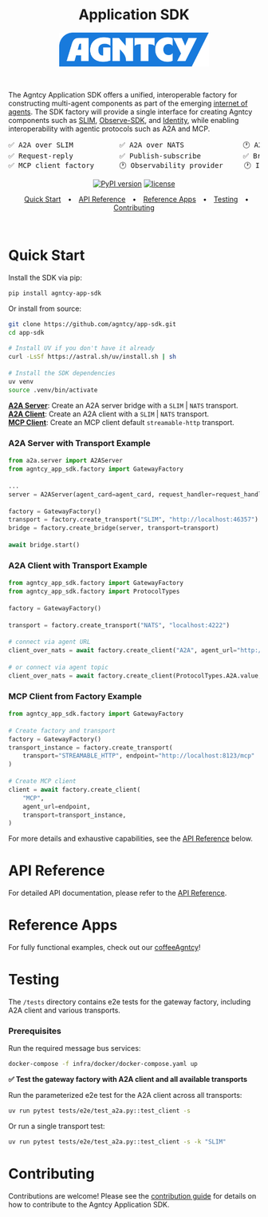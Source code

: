 <div align='center'>

<h1>
  Application SDK
</h1>

<a href="https://agntcy.org">
  <picture>
    <source media="(prefers-color-scheme: dark)" srcset="assets/_logo-Agntcy_White@2x.png" width="300">
    <img alt="" src="assets/_logo-Agntcy_FullColor@2x.png" width="300">
  </picture>
</a>

&nbsp;

</div>

The Agntcy Application SDK offers a unified, interoperable factory for constructing multi-agent components as part of the emerging [internet of agents](https://outshift.cisco.com/the-internet-of-agents). The SDK factory will provide a single interface for creating Agntcy components such as [SLIM](https://github.com/agntcy/slim), [Observe-SDK](https://github.com/agntcy/observe/tree/main), and [Identity](https://github.com/agntcy/identity/tree/main), while enabling interoperability with agentic protocols such as A2A and MCP.

<div align='center'>
  
<pre>
✅ A2A over SLIM           ✅ A2A over NATS              🕐 A2A over MQTT             
✅ Request-reply           ✅ Publish-subscribe          ✅ Broadcast                 
✅ MCP client factory      🕐 Observability provider     🕐 Identity provider         
</pre>

<div align='center'>

[![PyPI version](https://img.shields.io/pypi/v/ioa-observe-sdk.svg)](https://pypi.org/project/gateway-sdk/)
[![license](https://img.shields.io/badge/License-Apache%202.0-blue.svg)](https://github.com/cisco-outshift-ai-agents/gateway-sdk/LICENSE)

</div>
</div>
<div align="center">
  <div style="text-align: center;">
    <a target="_blank" href="#quick-start" style="margin: 0 10px;">Quick Start</a> •
    <a target="_blank" href="#api-reference" style="margin: 0 10px;">API Reference</a> •
    <a target="_blank" href="#reference-apps" style="margin: 0 10px;">Reference Apps</a> •
    <a target="_blank" href="#testing" style="margin: 0 10px;">Testing</a> •
    <a target="_blank" href="#contributing" style="margin: 0 10px;">Contributing</a>
  </div>
</div>

&nbsp;

# Quick Start

Install the SDK via pip:

```bash
pip install agntcy-app-sdk
```

Or install from source:

```bash
git clone https://github.com/agntcy/app-sdk.git
cd app-sdk
```

```bash
# Install UV if you don't have it already
curl -LsSf https://astral.sh/uv/install.sh | sh

# Install the SDK dependencies
uv venv
source .venv/bin/activate
```

[**A2A Server**](#a2a-server-with-transport-example): Create an A2A server bridge with a `SLIM` | `NATS` transport.  
[**A2A Client**](#a2a-client-with-transport-example): Create an A2A client with a `SLIM` | `NATS` transport.  
[**MCP Client**](#mcp-client-from-factory-example): Create an MCP client default `streamable-http` transport.

### A2A Server with Transport Example

```python
from a2a.server import A2AServer
from agntcy_app_sdk.factory import GatewayFactory

...
server = A2AServer(agent_card=agent_card, request_handler=request_handler)

factory = GatewayFactory()
transport = factory.create_transport("SLIM", "http://localhost:46357")
bridge = factory.create_bridge(server, transport=transport)

await bridge.start()
```

### A2A Client with Transport Example

```python
from agntcy_app_sdk.factory import GatewayFactory
from agntcy_app_sdk.factory import ProtocolTypes

factory = GatewayFactory()

transport = factory.create_transport("NATS", "localhost:4222")

# connect via agent URL
client_over_nats = await factory.create_client("A2A", agent_url="http://localhost:9999", transport=transport)

# or connect via agent topic
client_over_nats = await factory.create_client(ProtocolTypes.A2A.value, agent_topic="Hello_World_Agent_1.0.0", transport=transport)
```

### MCP Client from Factory Example

```python
from agntcy_app_sdk.factory import GatewayFactory

# Create factory and transport
factory = GatewayFactory()
transport_instance = factory.create_transport(
    transport="STREAMABLE_HTTP", endpoint="http://localhost:8123/mcp"
)

# Create MCP client
client = await factory.create_client(
    "MCP",
    agent_url=endpoint,
    transport=transport_instance,
)
```

For more details and exhaustive capabilities, see the [API Reference](#api-reference) below.

# API Reference

For detailed API documentation, please refer to the [API Reference](API_REFERENCE.md).

# Reference Apps

For fully functional examples, check out our [coffeeAgntcy](https://github.com/agntcy/coffeeAgntcy)!

# Testing

The `/tests` directory contains e2e tests for the gateway factory, including A2A client and various transports.

### Prerequisites

Run the required message bus services:

```bash
docker-compose -f infra/docker/docker-compose.yaml up
```

**✅ Test the gateway factory with A2A client and all available transports**

Run the parameterized e2e test for the A2A client across all transports:

```bash
uv run pytest tests/e2e/test_a2a.py::test_client -s
```

Or run a single transport test:

```bash
uv run pytest tests/e2e/test_a2a.py::test_client -s -k "SLIM"
```

# Contributing

Contributions are welcome! Please see the [contribution guide](CONTRIBUTING.md) for details on how to contribute to the Agntcy Application SDK.
